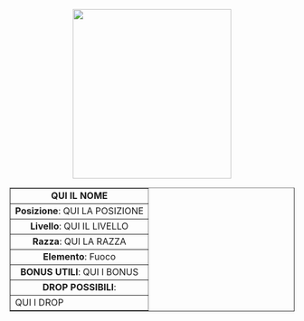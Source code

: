 <p align="center"> <img width="280" height="300" src="QUI IL LINK IMMAGINE">
</p>
  
<div align="center"><table border="1" cellpadding="4" cellspacing="0" width="100%"><tbody>

<tr>
<td><div align="center"><b> QUI IL NOME </b></td>
</tr>

<tr>
<td><div align="center"><b>Posizione</b>: QUI LA POSIZIONE </td>
</tr>

<tr>
<td><div align="center"><b>Livello</b>: QUI IL LIVELLO </td>
</tr>

<tr>
<td><div align="center"><b>Razza</b>: QUI LA RAZZA </td>
</tr

<tr>
<td><div align="center"><b>Elemento</b>: Fuoco </td>
</tr>

<tr>
<td><div align="center"><b>BONUS UTILI</b>: QUI I BONUS </div></td>
</tr>

<tr>
<td><div align="center"><b>DROP POSSIBILI</b>:</div></td>
</tr>

<tr>
<td><div align="left"> QUI I DROP </div></td>
</tr>

</table>
